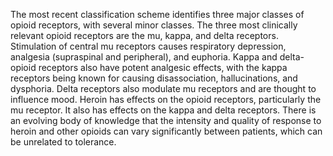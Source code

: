 The most recent classification scheme identifies three major classes of opioid receptors, with several minor classes. The three most clinically relevant opioid receptors are the mu, kappa, and delta receptors. Stimulation of central mu receptors causes respiratory depression, analgesia (supraspinal and peripheral), and euphoria. Kappa and delta-opioid receptors also have potent analgesic effects, with the kappa receptors being known for causing disassociation, hallucinations, and dysphoria. Delta receptors also modulate mu receptors and are thought to influence mood. Heroin has effects on the opioid receptors, particularly the mu receptor. It also has effects on the kappa and delta receptors. There is an evolving body of knowledge that the intensity and quality of response to heroin and other opioids can vary significantly between patients, which can be unrelated to tolerance.
